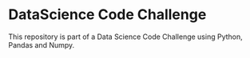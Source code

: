 # DataScience Code Challenge

This repository is part of a Data Science Code Challenge using Python, Pandas and Numpy.
